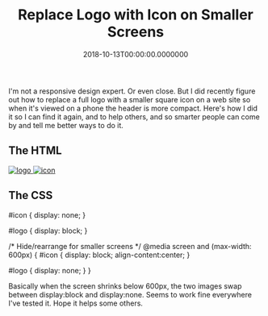 ﻿---
title: Replace Logo with Icon on Smaller Screens
date: "2018-10-13T00:00:00.0000000"
featuredImage: img/replace-logo-with-icon-on-smaller-screens-featured.png
---

I'm not a responsive design expert. Or even close. But I did recently figure out how to replace a full logo with a smaller square icon on a web site so when it's viewed on a phone the header is more compact. Here's how I did it so I can find it again, and to help others, and so smarter people can come by and tell me better ways to do it.

## The HTML

<a href="/" class="navbar-brand">
 <img src="~/images/logo\_218x48.png" id="logo" alt="logo" />
 <img src="~/images/icon\_50x50.png" id="icon" alt="icon" />
</a>

## The CSS

#icon {
 display: none;
}

#logo {
 display: block;
}

/\* Hide/rearrange for smaller screens \*/
@media screen and (max-width: 600px) {
 #icon {
 display: block;
 align-content:center;
 }

 #logo {
 display: none;
 }
}

Basically when the screen shrinks below 600px, the two images swap between display:block and display:none. Seems to work fine everywhere I've tested it. Hope it helps some others.


